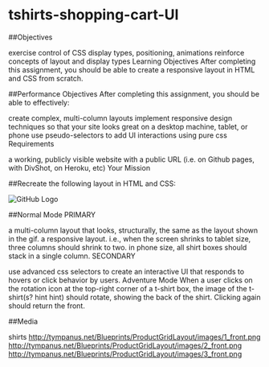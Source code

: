 # tshirts-shopping-cart-UI

##Objectives

exercise control of CSS display types, positioning, animations
reinforce concepts of layout and display types
Learning Objectives
After completing this assignment, you should be able to create a responsive layout in HTML and CSS from scratch.

##Performance Objectives
After completing this assignment, you should be able to effectively:

create complex, multi-column layouts
implement responsive design techniques so that your site looks great on a desktop machine, tablet, or phone
use pseudo-selectors to add UI interactions using pure css
Requirements

a working, publicly visible website with a public URL (i.e. on Github pages, with DivShot, on Heroku, etc)
Your Mission

##Recreate the following layout in HTML and CSS:

![GitHub Logo](https://tiy-learn-content.s3.amazonaws.com/988a985f-tshirts.gif)

##Normal Mode
PRIMARY

a multi-column layout that looks, structurally, the same as the layout shown in the gif.
a responsive layout. i.e., when the screen shrinks to tablet size, three columns should shrink to two. in phone size, all shirt boxes should stack in a single column.
SECONDARY

use advanced css selectors to create an interactive UI that responds to hovers or click behavior by users.
Adventure Mode
When a user clicks on the rotation icon at the top-right corner of a t-shirt box, the image of the t-shirt(s? hint hint) should rotate, showing the back of the shirt. Clicking again should return the front.

##Media

shirts
http://tympanus.net/Blueprints/ProductGridLayout/images/1_front.png
http://tympanus.net/Blueprints/ProductGridLayout/images/2_front.png
http://tympanus.net/Blueprints/ProductGridLayout/images/3_front.png
